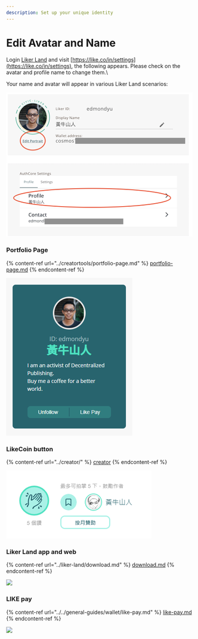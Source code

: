 ```yaml
---
description: Set up your unique identity
---
```


# Edit Avatar and Name

Login [Liker Land](https://liker.land/) and visit [https://like.co/in/settings](https://like.co/in/settings), the following appears. Please check on the avatar and profile name to change them.\


Your name and avatar will appear in various Liker Land scenarios:

![](<../../.gitbook/assets/Screenshot 2021-11-19 at 2.15.36 PM.png>)

### Portfolio Page

{% content-ref url="../creatortools/portfolio-page.md" %}
[portfolio-page.md](../creatortools/portfolio-page.md)
{% endcontent-ref %}

![](../../.gitbook/assets/likerid-avatar-en.png)

### LikeCoin button

{% content-ref url="../creator/" %}
[creator](../creator/)
{% endcontent-ref %}

![](../../.gitbook/assets/avatar.png)

### Liker Land app and web

{% content-ref url="../liker-land/download.md" %}
[download.md](../liker-land/download.md)
{% endcontent-ref %}

![](https://gblobscdn.gitbook.com/assets%2F-LL4mdaVjNgL6A1--PV0%2F-MDJwVJtgYRij9lbzkTP%2F-MDJxZmmtXywRtonx1-U%2Fimg\_2452.jpg?alt=media\&token=0b156d94-f407-4711-83ce-948d342c7892)

### LIKE pay

{% content-ref url="../../general-guides/wallet/like-pay.md" %}
[like-pay.md](../../general-guides/wallet/like-pay.md)
{% endcontent-ref %}

![](https://gblobscdn.gitbook.com/assets%2F-LL4mdaVjNgL6A1--PV0%2F-M0wFlrQDwJgggiEM\_rl%2F-M1UMYC6AP2gocep0YVW%2FIMG\_2453.jpg?alt=media\&token=c997d816-61a7-4bfa-a1a1-f319227fa636)
